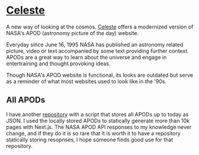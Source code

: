 # [Celeste](https://celeste-eight.vercel.app/)
A new way of looking at the cosmos. [Celeste](https://celeste-eight.vercel.app/) offers a modernized version of NASA's APOD (astronomy picture of the day) website.

Everyday since June 16, 1995 NASA has published an astronomy related picture, video or text accompanied by some text providing further context.
APODs are a great way to learn about the universe and engage in entertraining and thought provoking ideas.

Though NASA's APOD website is functional, its looks are outdated but serve as a reminder of what most websites used to look like in the '90s.


## All APODs
I have another [repository](https://github.com/pedro-valdez/all-apods) with a script that stores all APODs up to today as JSON.
I used the locally stored APODs to statically generate more than 10k pages with Next.js.
The NASA APOD API responses to my knowledge never change, and if they do it is so rare that it is worth it to have a repository statically storing resopnses, I hope someone finds good use for that repository.
